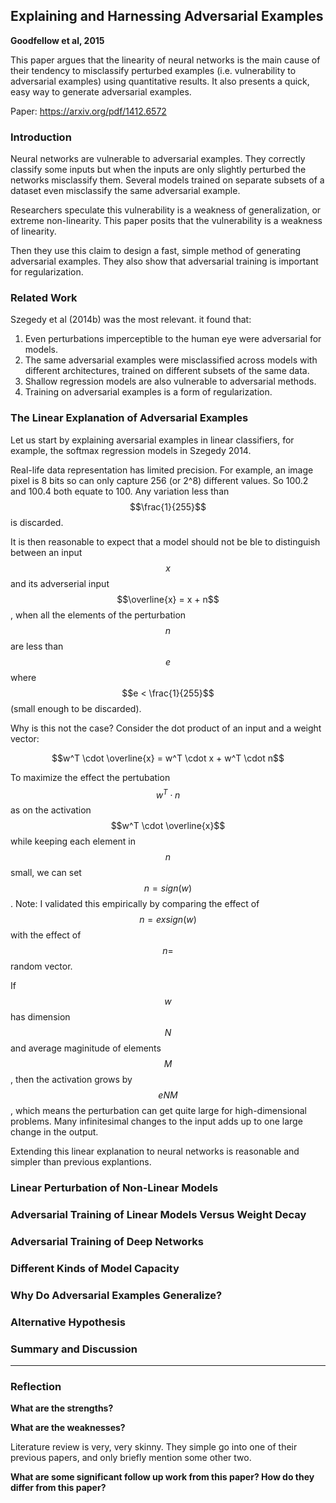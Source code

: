## Explaining and Harnessing Adversarial Examples

**Goodfellow et al, 2015**

This paper argues that the linearity of neural networks is the main cause of their tendency to misclassify perturbed examples (i.e. vulnerability to adversarial examples) using quantitative results. It also presents a quick, easy way to generate adversarial examples.

Paper: https://arxiv.org/pdf/1412.6572

### Introduction

Neural networks are vulnerable to adversarial examples. They correctly classify some inputs but when the inputs are only slightly perturbed the networks misclassify them. Several models trained on separate subsets of a dataset even misclassify the same adversarial example.

Researchers speculate this vulnerability is a weakness of generalization, or extreme non-linearity. This paper posits that the vulnerability is a weakness of linearity. 

Then they use this claim to design a fast, simple method of generating adversarial examples. They also show that adversarial training is important for regularization.


### Related Work

Szegedy et al (2014b) was the most relevant. it found that:
1. Even perturbations imperceptible to the human eye were adversarial for models.
2. The same adversarial examples were misclassified across models with different architectures, trained on different subsets of the same data.
3. Shallow regression models are also vulnerable to adversarial methods.
4. Training on adversarial examples is a form of regularization.

### The Linear Explanation of Adversarial Examples

Let us start by explaining aversarial examples in linear classifiers, for example, the softmax regression models in Szegedy 2014.

Real-life data representation has limited precision. For example, an image pixel is 8 bits so can only capture 256 (or 2^8) different values. So 100.2 and 100.4 both equate to 100. Any variation less than $$\frac{1}{255}$$ is discarded.

It is then reasonable to expect that a model should not be ble to distinguish between an input $$x$$ and its adverserial input $$\overline{x} = x + n$$, when all the elements of the perturbation $$n$$ are less than $$e$$ where $$e < \frac{1}{255}$$ (small enough to be discarded).

Why is this not the case? Consider the dot product of an input and a weight vector:

$$w^T \cdot \overline{x} = w^T \cdot x + w^T \cdot n$$

To maximize the effect the pertubation $$w^T \cdot n$$ as on the activation $$w^T \cdot \overline{x}$$ while keeping each element in $$n$$ small, we can set $$n = sign(w)$$.  Note: I validated this empirically by comparing the effect of $$n = e x sign(w)$$ with the effect of $$n =$$ random vector.

If $$w$$ has dimension $$N$$ and average maginitude of elements $$M$$, then the activation grows by $$eNM$$, which means the perturbation can get quite large for high-dimensional problems. Many infinitesimal changes to the input adds up to one large change in the output.

Extending this linear explanation to neural networks is reasonable and simpler than previous explantions.

### Linear Perturbation of Non-Linear Models

### Adversarial Training of Linear Models Versus Weight Decay

### Adversarial Training of Deep Networks

### Different Kinds of Model Capacity

### Why Do Adversarial Examples Generalize?

### Alternative Hypothesis

### Summary and Discussion






---

### Reflection      

**What are the strengths?** 

**What are the weaknesses?**      

Literature review is very, very skinny. They simple go into one of their previous papers, and only briefly mention some other two.

**What are some significant follow up work from this paper? How do they differ from this paper?**    
